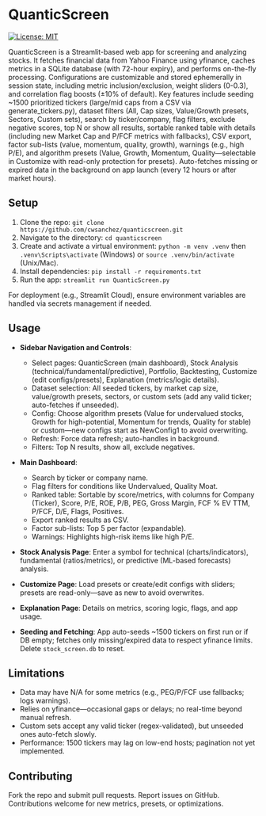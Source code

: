 # QuanticScreen

[![License: MIT](https://img.shields.io/badge/License-MIT-yellow.svg)](https://opensource.org/licenses/MIT)

QuanticScreen is a Streamlit-based web app for screening and analyzing stocks. It fetches financial data from Yahoo Finance using yfinance, caches metrics in a SQLite database (with 72-hour expiry), and performs on-the-fly processing. Configurations are customizable and stored ephemerally in session state, including metric inclusion/exclusion, weight sliders (0-0.3), and correlation flag boosts (±10% of default). Key features include seeding ~1500 prioritized tickers (large/mid caps from a CSV via generate_tickers.py), dataset filters (All, Cap sizes, Value/Growth presets, Sectors, Custom sets), search by ticker/company, flag filters, exclude negative scores, top N or show all results, sortable ranked table with details (including new Market Cap and P/FCF metrics with fallbacks), CSV export, factor sub-lists (value, momentum, quality, growth), warnings (e.g., high P/E), and algorithm presets (Value, Growth, Momentum, Quality—selectable in Customize with read-only protection for presets). Auto-fetches missing or expired data in the background on app launch (every 12 hours or after market hours).

## Setup

1. Clone the repo: `git clone https://github.com/cwsanchez/quanticscreen.git`
2. Navigate to the directory: `cd quanticscreen`
3. Create and activate a virtual environment: `python -m venv .venv` then `.venv\Scripts\activate` (Windows) or `source .venv/bin/activate` (Unix/Mac).
4. Install dependencies: `pip install -r requirements.txt`
5. Run the app: `streamlit run QuanticScreen.py`

For deployment (e.g., Streamlit Cloud), ensure environment variables are handled via secrets management if needed.

## Usage

- **Sidebar Navigation and Controls**:
  - Select pages: QuanticScreen (main dashboard), Stock Analysis (technical/fundamental/predictive), Portfolio, Backtesting, Customize (edit configs/presets), Explanation (metrics/logic details).
  - Dataset selection: All seeded tickers, by market cap size, value/growth presets, sectors, or custom sets (add any valid ticker; auto-fetches if unseeded).
  - Config: Choose algorithm presets (Value for undervalued stocks, Growth for high-potential, Momentum for trends, Quality for stable) or custom—new configs start as NewConfig1 to avoid overwriting.
  - Refresh: Force data refresh; auto-handles in background.
  - Filters: Top N results, show all, exclude negatives.

- **Main Dashboard**:
  - Search by ticker or company name.
  - Flag filters for conditions like Undervalued, Quality Moat.
  - Ranked table: Sortable by score/metrics, with columns for Company (Ticker), Score, P/E, ROE, P/B, PEG, Gross Margin, FCF % EV TTM, P/FCF, D/E, Flags, Positives.
  - Export ranked results as CSV.
  - Factor sub-lists: Top 5 per factor (expandable).
  - Warnings: Highlights high-risk items like high P/E.

- **Stock Analysis Page**: Enter a symbol for technical (charts/indicators), fundamental (ratios/metrics), or predictive (ML-based forecasts) analysis.
- **Customize Page**: Load presets or create/edit configs with sliders; presets are read-only—save as new to avoid overwrites.
- **Explanation Page**: Details on metrics, scoring logic, flags, and app usage.
- **Seeding and Fetching**: App auto-seeds ~1500 tickers on first run or if DB empty; fetches only missing/expired data to respect yfinance limits. Delete `stock_screen.db` to reset.

## Limitations

- Data may have N/A for some metrics (e.g., PEG/P/FCF use fallbacks; logs warnings).
- Relies on yfinance—occasional gaps or delays; no real-time beyond manual refresh.
- Custom sets accept any valid ticker (regex-validated), but unseeded ones auto-fetch slowly.
- Performance: 1500 tickers may lag on low-end hosts; pagination not yet implemented.

## Contributing

Fork the repo and submit pull requests. Report issues on GitHub. Contributions welcome for new metrics, presets, or optimizations.